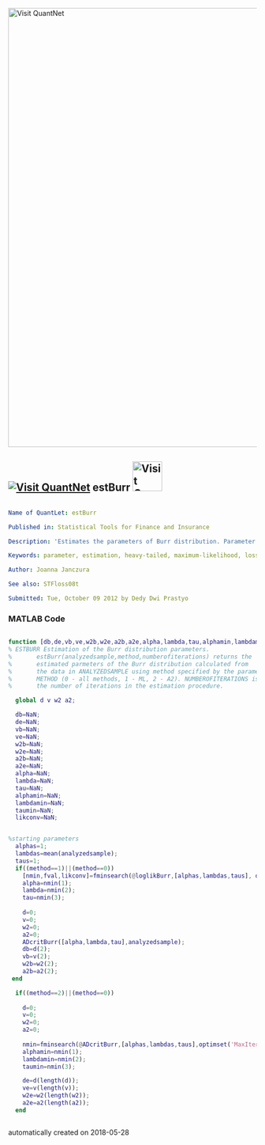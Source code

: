 [<img src="https://github.com/QuantLet/Styleguide-and-FAQ/blob/master/pictures/banner.png" width="888" alt="Visit QuantNet">](http://quantlet.de/)

## [<img src="https://github.com/QuantLet/Styleguide-and-FAQ/blob/master/pictures/qloqo.png" alt="Visit QuantNet">](http://quantlet.de/) **estBurr** [<img src="https://github.com/QuantLet/Styleguide-and-FAQ/blob/master/pictures/QN2.png" width="60" alt="Visit QuantNet 2.0">](http://quantlet.de/)

```yaml

Name of QuantLet: estBurr

Published in: Statistical Tools for Finance and Insurance

Description: 'Estimates the parameters of Burr distribution. Parameter estimation can be done by maximum likelihood (ML) or optimization based on Anderson-Darling statistic (A2). Required by STFloss08t.'

Keywords: parameter, estimation, heavy-tailed, maximum-likelihood, loss function

Author: Joanna Janczura

See also: STFloss08t

Submitted: Tue, October 09 2012 by Dedy Dwi Prastyo
```

### MATLAB Code
```matlab

function [db,de,vb,ve,w2b,w2e,a2b,a2e,alpha,lambda,tau,alphamin,lambdamin,taumin,likconv]=estBurr(analyzedsample,method,numberofiterations)
% ESTBURR Estimation of the Burr distribution parameters.
%       estBurr(analyzedsample,method,numberofiterations) returns the
%       estimated parmeters of the Burr distribution calculated from 
%       the data in ANALYZEDSAMPLE using method specified by the parameter
%       METHOD (0 - all methods, 1 - ML, 2 - A2). NUMBEROFITERATIONS is 
%       the number of iterations in the estimation procedure.

  global d v w2 a2;

  db=NaN;
  de=NaN;
  vb=NaN;
  ve=NaN;
  w2b=NaN;
  w2e=NaN;
  a2b=NaN;
  a2e=NaN;
  alpha=NaN;
  lambda=NaN;
  tau=NaN;
  alphamin=NaN;
  lambdamin=NaN;
  taumin=NaN;
  likconv=NaN;


%starting parameters
  alphas=1;
  lambdas=mean(analyzedsample);
  taus=1;
  if((method==1)||(method==0))
    [nmin,fval,likconv]=fminsearch(@loglikBurr,[alphas,lambdas,taus], optimset('MaxIter',numberofiterations,'Display','off'),analyzedsample);
    alpha=nmin(1);
    lambda=nmin(2);
    tau=nmin(3);
    
    d=0;
    v=0;
    w2=0;
    a2=0;
    ADcritBurr([alpha,lambda,tau],analyzedsample);
    db=d(2);
    vb=v(2);
    w2b=w2(2);
    a2b=a2(2);
 end

  if((method==2)||(method==0))
    
    d=0;
    v=0;
    w2=0;
    a2=0;
    
    nmin=fminsearch(@ADcritBurr,[alphas,lambdas,taus],optimset('MaxIter',numberofiterations,'MaxFunEval',numberofiterations,'Display','off'),analyzedsample);
    alphamin=nmin(1);
    lambdamin=nmin(2);
    taumin=nmin(3);

    de=d(length(d));
    ve=v(length(v));
    w2e=w2(length(w2));
    a2e=a2(length(a2));
  end



```

automatically created on 2018-05-28